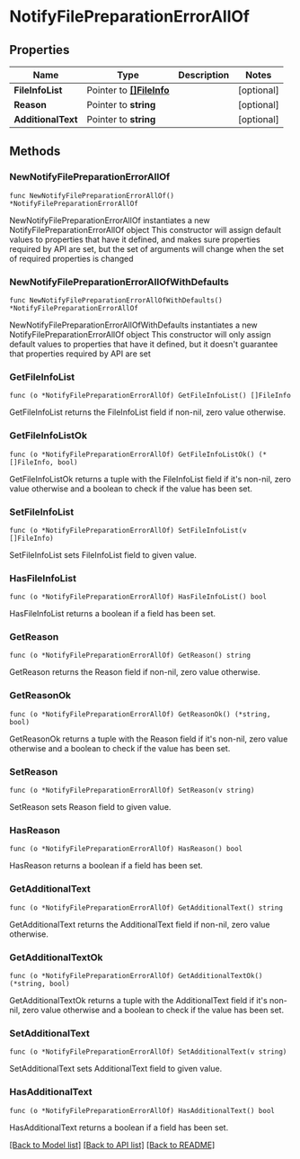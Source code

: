 # NotifyFilePreparationErrorAllOf

## Properties

Name | Type | Description | Notes
------------ | ------------- | ------------- | -------------
**FileInfoList** | Pointer to [**[]FileInfo**](FileInfo.md) |  | [optional] 
**Reason** | Pointer to **string** |  | [optional] 
**AdditionalText** | Pointer to **string** |  | [optional] 

## Methods

### NewNotifyFilePreparationErrorAllOf

`func NewNotifyFilePreparationErrorAllOf() *NotifyFilePreparationErrorAllOf`

NewNotifyFilePreparationErrorAllOf instantiates a new NotifyFilePreparationErrorAllOf object
This constructor will assign default values to properties that have it defined,
and makes sure properties required by API are set, but the set of arguments
will change when the set of required properties is changed

### NewNotifyFilePreparationErrorAllOfWithDefaults

`func NewNotifyFilePreparationErrorAllOfWithDefaults() *NotifyFilePreparationErrorAllOf`

NewNotifyFilePreparationErrorAllOfWithDefaults instantiates a new NotifyFilePreparationErrorAllOf object
This constructor will only assign default values to properties that have it defined,
but it doesn't guarantee that properties required by API are set

### GetFileInfoList

`func (o *NotifyFilePreparationErrorAllOf) GetFileInfoList() []FileInfo`

GetFileInfoList returns the FileInfoList field if non-nil, zero value otherwise.

### GetFileInfoListOk

`func (o *NotifyFilePreparationErrorAllOf) GetFileInfoListOk() (*[]FileInfo, bool)`

GetFileInfoListOk returns a tuple with the FileInfoList field if it's non-nil, zero value otherwise
and a boolean to check if the value has been set.

### SetFileInfoList

`func (o *NotifyFilePreparationErrorAllOf) SetFileInfoList(v []FileInfo)`

SetFileInfoList sets FileInfoList field to given value.

### HasFileInfoList

`func (o *NotifyFilePreparationErrorAllOf) HasFileInfoList() bool`

HasFileInfoList returns a boolean if a field has been set.

### GetReason

`func (o *NotifyFilePreparationErrorAllOf) GetReason() string`

GetReason returns the Reason field if non-nil, zero value otherwise.

### GetReasonOk

`func (o *NotifyFilePreparationErrorAllOf) GetReasonOk() (*string, bool)`

GetReasonOk returns a tuple with the Reason field if it's non-nil, zero value otherwise
and a boolean to check if the value has been set.

### SetReason

`func (o *NotifyFilePreparationErrorAllOf) SetReason(v string)`

SetReason sets Reason field to given value.

### HasReason

`func (o *NotifyFilePreparationErrorAllOf) HasReason() bool`

HasReason returns a boolean if a field has been set.

### GetAdditionalText

`func (o *NotifyFilePreparationErrorAllOf) GetAdditionalText() string`

GetAdditionalText returns the AdditionalText field if non-nil, zero value otherwise.

### GetAdditionalTextOk

`func (o *NotifyFilePreparationErrorAllOf) GetAdditionalTextOk() (*string, bool)`

GetAdditionalTextOk returns a tuple with the AdditionalText field if it's non-nil, zero value otherwise
and a boolean to check if the value has been set.

### SetAdditionalText

`func (o *NotifyFilePreparationErrorAllOf) SetAdditionalText(v string)`

SetAdditionalText sets AdditionalText field to given value.

### HasAdditionalText

`func (o *NotifyFilePreparationErrorAllOf) HasAdditionalText() bool`

HasAdditionalText returns a boolean if a field has been set.


[[Back to Model list]](../README.md#documentation-for-models) [[Back to API list]](../README.md#documentation-for-api-endpoints) [[Back to README]](../README.md)


